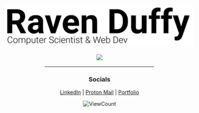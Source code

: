 <div align="center">
  <a href="https://ravenduffy.io">
    <img src="https://github.com/RavenDuffy/RavenDuffy/blob/master/DisplayCard.svg"></img>
  </a>
  
  <div>&nbsp;</div>
  
  <a href="https://mygitstats.com">
    <img max-width="320px" src="https://api.mygitstats.com/svg/40807825"></img>
  </a>
</div>

<div align="center" width="200px">
  <hr width="58%" />
  
  ### Socials
  
  [LinkedIn](https://linkedin.com/in/ravenduffy) |
  [Proton Mail](mailto:ravenduffy@pm.me?subject=Hi%20Raven!) |
  [Portfolio](https://RavenDuffy.com)
  
  ![ViewCount](https://views.whatilearened.today/views/github/RavenDuffy/RavenDuffy.svg)

</div>
